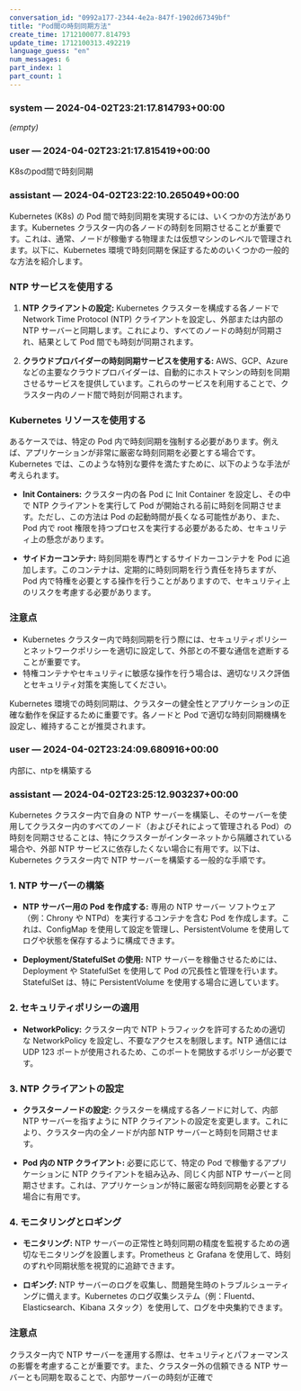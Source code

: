 ```yaml
---
conversation_id: "0992a177-2344-4e2a-847f-1902d67349bf"
title: "Pod間の時刻同期方法"
create_time: 1712100077.814793
update_time: 1712100313.492219
language_guess: "en"
num_messages: 6
part_index: 1
part_count: 1
---
```


### system — 2024-04-02T23:21:17.814793+00:00

_(empty)_

### user — 2024-04-02T23:21:17.815419+00:00

K8sのpod間で時刻同期

### assistant — 2024-04-02T23:22:10.265049+00:00

Kubernetes (K8s) の Pod 間で時刻同期を実現するには、いくつかの方法があります。Kubernetes クラスター内の各ノードの時刻を同期させることが重要です。これは、通常、ノードが稼働する物理または仮想マシンのレベルで管理されます。以下に、Kubernetes 環境で時刻同期を保証するためのいくつかの一般的な方法を紹介します。

### NTP サービスを使用する

1. **NTP クライアントの設定:** Kubernetes クラスターを構成する各ノードで Network Time Protocol (NTP) クライアントを設定し、外部または内部の NTP サーバーと同期します。これにより、すべてのノードの時刻が同期され、結果として Pod 間でも時刻が同期されます。

2. **クラウドプロバイダーの時刻同期サービスを使用する:** AWS、GCP、Azure などの主要なクラウドプロバイダーは、自動的にホストマシンの時刻を同期させるサービスを提供しています。これらのサービスを利用することで、クラスター内のノード間で時刻が同期されます。

### Kubernetes リソースを使用する

あるケースでは、特定の Pod 内で時刻同期を強制する必要があります。例えば、アプリケーションが非常に厳密な時刻同期を必要とする場合です。Kubernetes では、このような特別な要件を満たすために、以下のような手法が考えられます。

- **Init Containers:** クラスター内の各 Pod に Init Container を設定し、その中で NTP クライアントを実行して Pod が開始される前に時刻を同期させます。ただし、この方法は Pod の起動時間が長くなる可能性があり、また、Pod 内で root 権限を持つプロセスを実行する必要があるため、セキュリティ上の懸念があります。

- **サイドカーコンテナ:** 時刻同期を専門とするサイドカーコンテナを Pod に追加します。このコンテナは、定期的に時刻同期を行う責任を持ちますが、Pod 内で特権を必要とする操作を行うことがありますので、セキュリティ上のリスクを考慮する必要があります。

### 注意点

- Kubernetes クラスター内で時刻同期を行う際には、セキュリティポリシーとネットワークポリシーを適切に設定して、外部との不要な通信を遮断することが重要です。
- 特権コンテナやセキュリティに敏感な操作を行う場合は、適切なリスク評価とセキュリティ対策を実施してください。

Kubernetes 環境での時刻同期は、クラスターの健全性とアプリケーションの正確な動作を保証するために重要です。各ノードと Pod で適切な時刻同期機構を設定し、維持することが推奨されます。

### user — 2024-04-02T23:24:09.680916+00:00

内部に、ntpを構築する

### assistant — 2024-04-02T23:25:12.903237+00:00

Kubernetes クラスター内で自身の NTP サーバーを構築し、そのサーバーを使用してクラスター内のすべてのノード（およびそれによって管理される Pod）の時刻を同期させることは、特にクラスターがインターネットから隔離されている場合や、外部 NTP サービスに依存したくない場合に有用です。以下は、Kubernetes クラスター内で NTP サーバーを構築する一般的な手順です。

### 1. NTP サーバーの構築

- **NTP サーバー用の Pod を作成する:** 専用の NTP サーバー ソフトウェア（例：Chrony や NTPd）を実行するコンテナを含む Pod を作成します。これは、ConfigMap を使用して設定を管理し、PersistentVolume を使用してログや状態を保存するように構成できます。

- **Deployment/StatefulSet の使用:** NTP サーバーを稼働させるためには、Deployment や StatefulSet を使用して Pod の冗長性と管理を行います。StatefulSet は、特に PersistentVolume を使用する場合に適しています。

### 2. セキュリティポリシーの適用

- **NetworkPolicy:** クラスター内で NTP トラフィックを許可するための適切な NetworkPolicy を設定し、不要なアクセスを制限します。NTP 通信には UDP 123 ポートが使用されるため、このポートを開放するポリシーが必要です。

### 3. NTP クライアントの設定

- **クラスターノードの設定:** クラスターを構成する各ノードに対して、内部 NTP サーバーを指すように NTP クライアントの設定を変更します。これにより、クラスター内の全ノードが内部 NTP サーバーと時刻を同期させます。

- **Pod 内の NTP クライアント:** 必要に応じて、特定の Pod で稼働するアプリケーションに NTP クライアントを組み込み、同じく内部 NTP サーバーと同期させます。これは、アプリケーションが特に厳密な時刻同期を必要とする場合に有用です。

### 4. モニタリングとロギング

- **モニタリング:** NTP サーバーの正常性と時刻同期の精度を監視するための適切なモニタリングを設置します。Prometheus と Grafana を使用して、時刻のずれや同期状態を視覚的に追跡できます。

- **ロギング:** NTP サーバーのログを収集し、問題発生時のトラブルシューティングに備えます。Kubernetes のログ収集システム（例：Fluentd、Elasticsearch、Kibana スタック）を使用して、ログを中央集約できます。

### 注意点

クラスター内で NTP サーバーを運用する際は、セキュリティとパフォーマンスの影響を考慮することが重要です。また、クラスター外の信頼できる NTP サーバーとも同期を取ることで、内部サーバーの時刻が正確で
